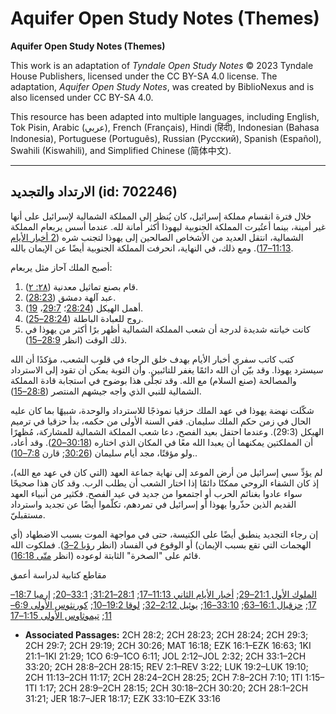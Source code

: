 # Aquifer Open Study Notes (Themes)

**Aquifer Open Study Notes (Themes)**

This work is an adaptation of *Tyndale Open Study Notes* © 2023 Tyndale House Publishers, licensed under the CC BY\-SA 4\.0 license. The adaptation, *Aquifer Open Study Notes*, was created by BiblioNexus and is also licensed under CC BY\-SA 4\.0\.

This resource has been adapted into multiple languages, including English, Tok Pisin, Arabic (عربي), French (Français), Hindi (हिंदी), Indonesian (Bahasa Indonesia), Portuguese (Português), Russian (Русский), Spanish (Español), Swahili (Kiswahili), and Simplified Chinese (简体中文).



--------------------------------

## الارتداد والتجديد (id: 702246)

خلال فترة انقسام مملكة إسرائيل، كان يُنظر إلى المملكة الشمالية لإسرائيل على أنها غير أمينة، بينما أعتُبرت المملكة الجنوبية ليهوذا أكثر أمانة لله. عندما أسس يربعام المملكة الشمالية، انتقل العديد من الأشخاص الصالحين إلى يهوذا لتجنب شره ([2 أخبار الأيام 11:13–17](https://ref.ly/2Chr11:13-2Chr11:17)). ومع ذلك، في النهاية، انحرفت المملكة الجنوبية أيضًا عن الإيمان بالله.

أصبح الملك آحاز مثل يربعام:

1. قام بصنع تماثيل معدنية ([٢٨: ٢](https://ref.ly/2Chr28:2)).
2. عبد آلهة دمشق ([28:23](https://ref.ly/2Chr28:23)).
3. أهمل الهيكل ([28:24](https://ref.ly/2Chr28:24)؛ [29:7](https://ref.ly/2Chr29:7)، [19](https://ref.ly/2Chr29:19)).
4. روج للعبادة الباطلة ([28:24–25](https://ref.ly/2Chr28:24-2Chr28:25)).
5. كانت خيانته شديدة لدرجة أن شعب المملكة الشمالية أظهر برًا أكثر من يهوذا في ذلك الوقت (انظر [28:9–15](https://ref.ly/2Chr28:9-2Chr28:15)).

كتب كاتب سفري أخبار الأيام بهدف خلق الرجاء في قلوب الشعب، مؤكدًا أن الله سيسترد يهوذا. وقد بيّن أن الله دائمًا يغفر للتائبين. وأن التوبة يمكن أن تقود إلى الاسترداد والمصالحة (صنع السلام) مع الله. وقد تجلّى هذا بوضوح في استجابة قادة المملكة الشمالية للنبي الذي واجه جيشهم المنتصر ([28:8–15](https://ref.ly/2Chr28:8-2Chr28:15)).

شكّلت نهضة يهوذا في عهد الملك حزقيا نموذجًا للاسترداد والوحدة، شبيهًا بما كان عليه الحال في زمن حكم الملك سليمان. ففي السنة الأولى من حكمه، بدأ حزقيا في ترميم الهيكل (29:3\). وعندما احتفل بعيد الفصح، دعا شعب المملكة الشمالية للمشاركة، مُظهرًا أن المملكتين يمكنهما أن يعبدا الله معًا في المكان الذي اختاره ([30:18–20](https://ref.ly/2Chr30:18-2Chr30:20)). وقد أعاد، ولو مؤقتًا، مجد أيام سليمان ([30:26](https://ref.ly/2Chr30:26); قارن [7:8–10](https://ref.ly/2Chr7:8-2Chr7:10))..

لم يؤدِّ سبي إسرائيل من أرض الموعد إلى نهاية جماعة العهد (التي كان في عهد مع الله)، إذ كان الشفاء الروحي ممكنًا دائمًا إذا اختار الشعب أن يطلب الرب. وقد كان هذا صحيحًا سواء عادوا بغنائم الحرب أو اجتمعوا من جديد في عيد الفصح. فكثير من أنبياء العهد القديم الذين حذّروا يهوذا أو إسرائيل في تمردهم، تكلّموا أيضًا عن تجديد واسترداد مستقبليّ.

إن رجاء التجديد ينطبق أيضًا على الكنيسة، حتى في مواجهة الموت بسبب الاضطهاد (أي الهجمات التي تقع بسبب الإيمان) أو الوقوع في الفساد (انظر [رؤيا 2–3](https://ref.ly/Rev2:1-Rev3:22)). فملكوت الله قائم على "الصخرة" الثابتة لوعوده (انظر [متّى 16:18](https://ref.ly/Matt16:18)).

مقاطع كتابية لدراسة أعمق

[الملوك الأول 21:1–29](https://ref.ly/1Kgs21:1-1Kgs21:29); [أخبار الأيام الثاني 11:13–17](https://ref.ly/2Chr11:13-2Chr11:17); [28:1–31:21](https://ref.ly/2Chr28:1-2Chr31:21); [33:1–20](https://ref.ly/2Chr33:1-2Chr33:20); [إرميا 18:7–17](https://ref.ly/Jer18:7-Jer18:17); [حزقيال 16:1–63](https://ref.ly/Ezek16:1-Ezek16:63); [33:10–16](https://ref.ly/Ezek33:10-Ezek33:16); [يوئيل 2:12–32](https://ref.ly/Joel2:12-Joel2:32); [لوقا 19:2–10](https://ref.ly/Luke19:2-Luke19:10); [كورنثوس الأولى 6:9–11](https://ref.ly/1Cor6:9-1Cor6:11); [تيموثاوس الأولى 1:15–17](https://ref.ly/1Tim1:15-1Tim1:17)

* **Associated Passages:** 2CH 28:2; 2CH 28:23; 2CH 28:24; 2CH 29:3; 2CH 29:7; 2CH 29:19; 2CH 30:26; MAT 16:18; EZK 16:1–EZK 16:63; 1KI 21:1–1KI 21:29; 1CO 6:9–1CO 6:11; JOL 2:12–JOL 2:32; 2CH 33:1–2CH 33:20; 2CH 28:8–2CH 28:15; REV 2:1–REV 3:22; LUK 19:2–LUK 19:10; 2CH 11:13–2CH 11:17; 2CH 28:24–2CH 28:25; 2CH 7:8–2CH 7:10; 1TI 1:15–1TI 1:17; 2CH 28:9–2CH 28:15; 2CH 30:18–2CH 30:20; 2CH 28:1–2CH 31:21; JER 18:7–JER 18:17; EZK 33:10–EZK 33:16

